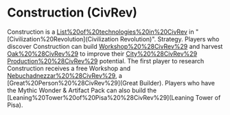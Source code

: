 # Construction (CivRev)

Construction is a [List%20of%20technologies%20in%20CivRev](technology) in "[Civilization%20Revolution](Civilization Revolution)".
Strategy.
Players who discover Construction can build [Workshop%20%28CivRev%29](Workshops) and harvest [Oak%20%28CivRev%29](Oak) to improve their [City%20%28CivRev%29](cities') [Production%20%28CivRev%29](production) potential. The first player to research Construction receives a free Workshop and [Nebuchadnezzar%20%28CivRev%29](Nebuchadnezzar), a [Great%20Person%20%28CivRev%29](Great Builder). Players who have the Mythic Wonder &amp; Artifact Pack can also build the [Leaning%20Tower%20of%20Pisa%20%28CivRev%29](Leaning Tower of Pisa).